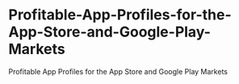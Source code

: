 # Profitable-App-Profiles-for-the-App-Store-and-Google-Play-Markets
Profitable App Profiles for the App Store and Google Play Markets
